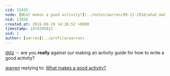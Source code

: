 ```yaml
---
cid: 15435
node: [What makes a good activity?](../notes/warren/09-17-2016/what-makes-a-good-activity)
nid: 13458
created_at: 2016-09-19 14:36:52 +0000
timestamp: 1474295812
uid: 1
author: [warren](../profile/warren)
---
```


[@liz](/profile/liz) -- are you **really** against our making an activity guide for how to write a good activity? 

[warren](../profile/warren) replying to: [What makes a good activity?](../notes/warren/09-17-2016/what-makes-a-good-activity)

